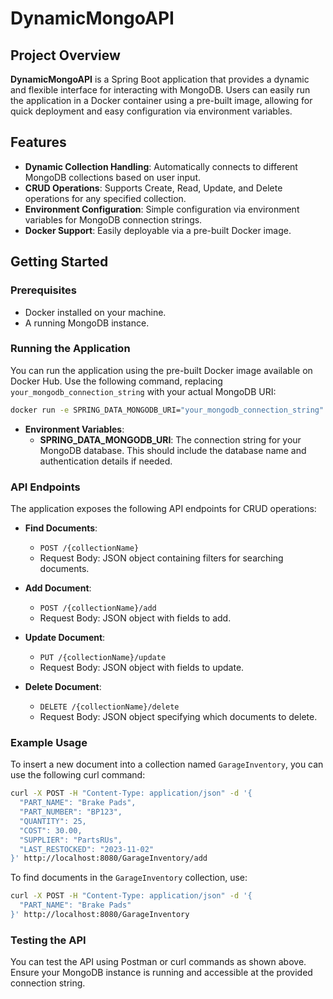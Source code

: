 
# DynamicMongoAPI

## Project Overview

**DynamicMongoAPI** is a Spring Boot application that provides a dynamic and flexible interface for interacting with MongoDB. Users can easily run the application in a Docker container using a pre-built image, allowing for quick deployment and easy configuration via environment variables.

## Features

- **Dynamic Collection Handling**: Automatically connects to different MongoDB collections based on user input.
- **CRUD Operations**: Supports Create, Read, Update, and Delete operations for any specified collection.
- **Environment Configuration**: Simple configuration via environment variables for MongoDB connection strings.
- **Docker Support**: Easily deployable via a pre-built Docker image.

## Getting Started

### Prerequisites

- Docker installed on your machine.
- A running MongoDB instance.

### Running the Application

You can run the application using the pre-built Docker image available on Docker Hub. Use the following command, replacing `your_mongodb_connection_string` with your actual MongoDB URI:

```bash
docker run -e SPRING_DATA_MONGODB_URI="your_mongodb_connection_string" -p 8080:8080 nikunjsp19/dynamicmongoapi
```

- **Environment Variables**:
  - **SPRING_DATA_MONGODB_URI**: The connection string for your MongoDB database. This should include the database name and authentication details if needed.

### API Endpoints

The application exposes the following API endpoints for CRUD operations:

- **Find Documents**: 
  - `POST /{collectionName}`
  - Request Body: JSON object containing filters for searching documents.

- **Add Document**: 
  - `POST /{collectionName}/add`
  - Request Body: JSON object with fields to add.

- **Update Document**: 
  - `PUT /{collectionName}/update`
  - Request Body: JSON object with fields to update.

- **Delete Document**: 
  - `DELETE /{collectionName}/delete`
  - Request Body: JSON object specifying which documents to delete.

### Example Usage

To insert a new document into a collection named `GarageInventory`, you can use the following curl command:

```bash
curl -X POST -H "Content-Type: application/json" -d '{
  "PART_NAME": "Brake Pads",
  "PART_NUMBER": "BP123",
  "QUANTITY": 25,
  "COST": 30.00,
  "SUPPLIER": "PartsRUs",
  "LAST_RESTOCKED": "2023-11-02"
}' http://localhost:8080/GarageInventory/add
```

To find documents in the `GarageInventory` collection, use:

```bash
curl -X POST -H "Content-Type: application/json" -d '{
  "PART_NAME": "Brake Pads"
}' http://localhost:8080/GarageInventory
```

### Testing the API

You can test the API using Postman or curl commands as shown above. Ensure your MongoDB instance is running and accessible at the provided connection string.

